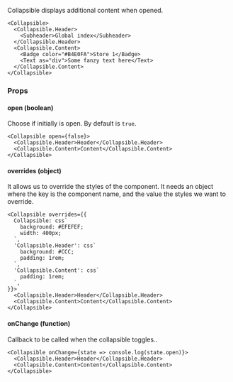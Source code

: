 Collapsible displays additional content when opened.

```react
<Collapsible>
  <Collapsible.Header>
    <Subheader>Global index</Subheader>
  </Collapsible.Header>
  <Collapsible.Content>
    <Badge color="#B4E0FA">Store 1</Badge>
    <Text as="div">Some fanzy text here</Text>
  </Collapsible.Content>
</Collapsible>
```

### Props

#### **open** (boolean)

Choose if initially is open. By default is `true`.

```react
<Collapsible open={false}>
  <Collapsible.Header>Header</Collapsible.Header>
  <Collapsible.Content>Content</Collapsible.Content>
</Collapsible>
```

#### **overrides** (object)

It allows us to override the styles of the component. It needs an object where the key is the component name, and the value the styles we want to override.

```react
<Collapsible overrides={{
  Collapsible: css`
    background: #EFEFEF;
    width: 400px;
  `,
  'Collapsible.Header': css`
    background: #CCC;
    padding: 1rem;
  `,
  'Collapsible.Content': css`
    padding: 1rem;
  `,
}}>
  <Collapsible.Header>Header</Collapsible.Header>
  <Collapsible.Content>Content</Collapsible.Content>
</Collapsible>
```

#### **onChange** (function)

Callback to be called when the collapsible toggles..

```react
<Collapsible onChange={state => console.log(state.open)}>
  <Collapsible.Header>Header</Collapsible.Header>
  <Collapsible.Content>Content</Collapsible.Content>
</Collapsible>
```
